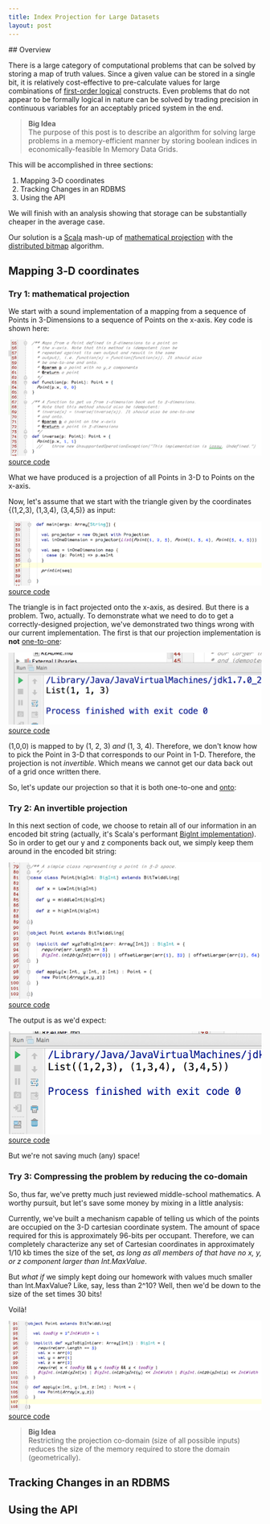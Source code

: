 ```yaml
---
title: Index Projection for Large Datasets
layout: post
---
```

<link rel='stylesheet' href='../css/markdown7.css'/>
## Overview

There is a large category of computational problems that can be solved by storing a map of truth values.
Since a given value can be stored in a single bit, it is relatively cost-effective to pre-calculate values for large
combinations of [first-order logical](http://en.wikipedia.org/wiki/First-order_logic) constructs. Even problems
that do not appear to be formally logical in nature can be solved by trading precision in continuous variables
for an acceptably priced system in the end.

> **Big Idea** <br/>
> The purpose of this post is to describe an algorithm for solving large problems in a memory-efficient manner
> by storing boolean indices in economically-feasible In Memory Data Grids.

This will be accomplished in three sections:

1. Mapping 3&dash;D coordinates
2. Tracking Changes in an RDBMS
3. Using the API

We will finish with an analysis showing that storage can be substantially cheaper in the average case.

Our solution is a [Scala](http://scala-lang.org) mash-up of <a href="http://en.wikipedia.org/wiki/Projection_(mathematics)">mathematical projection</a> with
the [distributed bitmap](http://docs.gigaspaces.com/sbp/distributed-bitmap.html) algorithm.

## Mapping 3&dash;D coordinates

### Try 1: mathematical projection
We start with a sound implementation of a mapping from a sequence of Points in 3-Dimensions to a sequence of Points on
the x-axis. Key code is shown here:

![example projection function trait](images/apply.png)
[source code](https://github.com/jasonnerothin/projectit/blob/2234fd3fd0764573e6662144a5b908815e6badd0/src/main/scala/com/jasonnerothin/project/Projection.scala)

What we have produced is a projection of all Points in 3-D to Points on the x-axis.

Now, let\'s assume that we start with the triangle given by the coordinates {(1,2,3), (1,3,4), (3,4,5)} as input:

![current design problems](images/main-problem.png)
[source code](https://github.com/jasonnerothin/projectit/blob/5c705848cfe5bf1006c84404785958673b518ae9/src/main/scala/com/jasonnerothin/project/Main.scala#L29)

The triangle is in fact projected onto the x-axis, as desired. But there is a problem. Two, actually. To demonstrate
what we need to do to get a correctly-designed projection, we've demonstrated two things wrong with our current
implementation. The first is that our projection implementation is **not**
[one-to-one](http://www.regentsprep.org/Regents/math/algtrig/ATP5/OntoFunctions.htm):

![not one to one](images/output0.png)
[source code](https://github.com/jasonnerothin/projectit/blob/5c705848cfe5bf1006c84404785958673b518ae9/src/main/scala/com/jasonnerothin/project/Main.scala#L29)

(1,0,0) is mapped to by (1, 2, 3) *and* (1, 3, 4). Therefore, we don\'t know how to pick the Point in 3-D that
corresponds to our Point in 1-D. Therefore, the projection is not *invertible*. Which means we cannot get our data
back out of a grid once written there.

So, let\'s update our projection so that it is both one-to-one and
[onto](http://www.regentsprep.org/Regents/math/algtrig/ATP5/OntoFunctions.htm):

### Try 2: An invertible projection

In this next section of code, we choose to retain all of our information in an encoded bit string (actually, it\'s
Scala\'s performant [BigInt implementation](http://www.scala-lang.org/api/2.10.3/index.html#scala.math.BigInt)). So
in order to get our y and z components back out, we simply keep them around in the encoded bit string:

![invertible projection](images/try2point.png)
[source code](https://github.com/jasonnerothin/projectit/blob/853b77a1e63e19a24dd11508541ad8a6a700b711/src/main/scala/com/jasonnerothin/project/Projection.scala#L79)

The output is as we\'d expect:

![getting our data back out](images/output1.png)
[source code](https://github.com/jasonnerothin/projectit/blob/853b77a1e63e19a24dd11508541ad8a6a700b711/src/test/scala/com/jasonnerothin/project/Main.scala#L29)

But we\'re not saving much (any) space!

### Try 3: Compressing the problem by reducing the co-domain

So, thus far, we\'ve pretty much just reviewed middle-school mathematics. A worthy pursuit, but let\'s save some money
by mixing in a little analysis:

Currently, we\'ve built a mechanism capable of telling us which of the points are occupied on the 3-D cartesian
coordinate system. The amount of space required for this is approximately 96-bits per occupant. Therefore, we can
completely characterize any set of Cartesian coordinates in approximately 1/10 kb times the size of the set, *as long as
all members of that have no x, y, or z component larger than Int.MaxValue*.

But *what if* we simply kept doing our homework with values much smaller than Int.MaxValue? Like, say, less than 2^10?
Well, then we'd be down to the size of the set times 30 bits!

Voilà!

![saving some bits](images/savings.png)
[source code](https://github.com/jasonnerothin/projectit/blob/48cafa83f304808f29b6748c97c3a7b647a131e8/src/main/scala/com/jasonnerothin/project/Projection.scala#L95)

> **Big Idea** <br/>
> Restricting the projection co-domain (size of all possible inputs) reduces the size of the
> memory required to store the domain (geometrically).

## Tracking Changes in an RDBMS

## Using the API